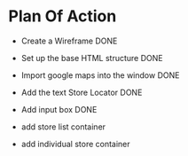 # Plan Of Action

- Create a Wireframe DONE

- Set up the base HTML structure DONE

- Import google maps into the window DONE

- Add the text Store Locator DONE

- Add input box DONE

- add store list container

- add individual store container
